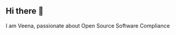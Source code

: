 ## Hi there 👋

I am Veena, passionate about Open Source Software Compliance

<!--
**Vinab/VinaB** is a ✨ _special_ ✨ repository because its `README.md` (this file) appears on your GitHub profile.

Here are some ideas to get you started:

- 🔭 I’m currently working on FOSSOLOGY and FOSS 
- 🌱 I’m currently learning Python
- 👯 I’m looking to collaborate: **FOSS projects**, especially around **Python**, **FOSSology**, and **open-source license 
   compliance tools**
- 🤔 I’m looking for help with :Exploring FOSSOLOGY and Integrating **Python scripts** with FOSSology API
- 💬 Ask me about : FOSS, FOSSology, Python programming, open-source licenses, and compliance
- 📫 How to reach me: veena.bijur@gmail.com
-
-->
